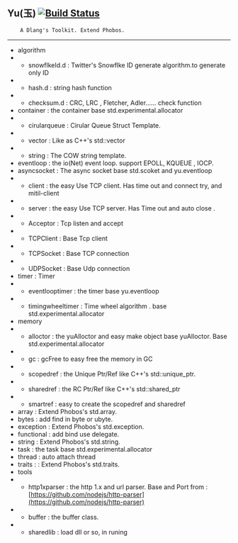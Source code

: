 Yu(玉)
[![Build Status](https://travis-ci.org/dushibaiyu/yu.svg?branch=master)](https://travis-ci.org/dushibaiyu/yu)
---------------------------------
        A Dlang's Toolkit. Extend Phobos.

------------------------------

* algorithm
* * snowflkeId.d : Twitter's Snowflke ID generate algorithm.to generate only ID
* * hash.d : string hash function
* * checksum.d : CRC, LRC , Fletcher, Adler...... check function
* container : the container base std.experimental.allocator
* * cirularqueue : Cirular Queue Struct Template.
* * vector : Like as C++'s std::vector
* * string :  The COW string template.
* eventloop :  the io(Net) event loop. support EPOLL, KQUEUE , IOCP.
* asyncsocket : The async socket base std.scoket and yu.eventloop
* * client :  the easy Use TCP client. Has time out and connect try, and mitil-client
* * server :  the easy Use TCP server. Has Time out and auto close .
* * Acceptor  : Tcp listen and accept
* * TCPClient :  Base Tcp client
* * TCPSocket : Base TCP connection
* * UDPSocket :  Base Udp connection
* timer :  Timer
* * eventlooptimer : the timer base yu.eventloop
* * timingwheeltimer :  Time wheel algorithm . base std.experimental.allocator
* memory
* * alloctor : the yuAlloctor and easy make object base yuAlloctor. Base  std.experimental.allocator
* * gc :  gcFree to easy free the memory in GC
* * scopedref :  the Unique Ptr/Ref like C++'s  std::unique_ptr.
* * sharedref : the RC Ptr/Ref like C++'s std::shared_ptr
* * smartref : easy to create the scopedref and sharedref
* array : Extend Phobos's std.array.
* bytes : add find in byte or ubyte.
* exception : Extend Phobos's std.exception.
* functional :  add bind use delegate.
* string : Extend Phobos's std.string.
* task : the task base  std.experimental.allocator
* thread :  auto attach thread
* traits : : Extend Phobos's std.traits.
* tools
* * http1xparser :  the http 1.x and url parser. Base and Port from : [https://github.com/nodejs/http-parser](https://github.com/nodejs/http-parser)
* * buffer : the buffer class.
* * sharedlib : load dll or so, in runing

